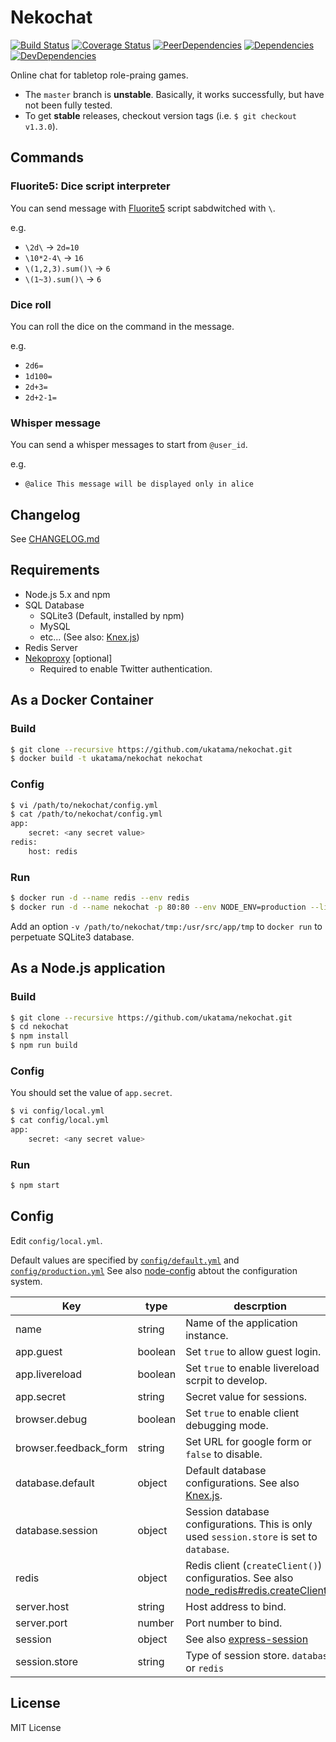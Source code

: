 # Nekochat
[![Build Status](https://img.shields.io/travis/ukatama/nekochat/master.svg?style=flat-square)](https://travis-ci.org/ukatama/nekochat)
[![Coverage Status](https://img.shields.io/coveralls/ukatama/nekochat.svg?style=flat-square)](https://coveralls.io/github/ukatama/nekochat)
[![PeerDependencies](https://img.shields.io/david/peer/ukatama/nekochat.svg?style=flat-square)](https://david-dm.org/ukatama/nekochat#info=peerDependencies&view=list)
[![Dependencies](https://img.shields.io/david/ukatama/nekochat.svg?style=flat-square)](https://david-dm.org/ukatama/nekochat)
[![DevDependencies](https://img.shields.io/david/dev/ukatama/nekochat.svg?style=flat-square)](https://david-dm.org/ukatama/nekochat#info=devDependencies&view=list)

Online chat for tabletop role-praing games.

- The `master` branch is **unstable**. Basically, it works successfully, but have not been fully tested.
- To get **stable** releases, checkout version tags (i.e. `$ git checkout v1.3.0`).

## Commands

### Fluorite5: Dice script interpreter
You can send message with [Fluorite5](https://github.com/MirrgieRiana/scriptFluorite5) script sabdwitched with `\`.

e.g.
- `\2d\` -> `2d=10`
- `\10*2-4\` -> `16`
- `\(1,2,3).sum()\` -> `6`
- `\(1~3).sum()\` -> `6`

### Dice roll
You can roll the dice on the command in the message.

e.g.
- `2d6=`
- `1d100=`
- `2d+3=`
- `2d+2-1=`

### Whisper message
You can send a whisper messages to start from `@user_id`.

e.g.
- `@alice This message will be displayed only in alice`

## Changelog
See [CHANGELOG.md](https://github.com/ukatama/nekochat/blob/master/CHANGELOG.md)

## Requirements
- Node.js 5.x and npm
- SQL Database
    - SQLite3 (Default, installed by npm)
    - MySQL
    - etc... (See also: [Knex.js](http://knexjs.org/))
- Redis Server
- [Nekoproxy](http://github.com/ukatama/nekoproxy) [optional]
    - Required to enable Twitter authentication.

## As a Docker Container
### Build

```bash
$ git clone --recursive https://github.com/ukatama/nekochat.git
$ docker build -t ukatama/nekochat nekochat
```

### Config
```bash
$ vi /path/to/nekochat/config.yml
$ cat /path/to/nekochat/config.yml
app:
    secret: <any secret value>
redis:
    host: redis
```

### Run
```bash
$ docker run -d --name redis --env redis
$ docker run -d --name nekochat -p 80:80 --env NODE_ENV=production --link redis:redis -v /path/to/nekochat/config.yml:/usr/src/app/config/local.yml:ro ukatama/nekochat
```

Add an option `-v /path/to/nekochat/tmp:/usr/src/app/tmp` to `docker run` to perpetuate SQLite3 database.

## As a Node.js application
### Build
```bash
$ git clone --recursive https://github.com/ukatama/nekochat.git
$ cd nekochat
$ npm install
$ npm run build
```

### Config
You should set the value of `app.secret`.
```bash
$ vi config/local.yml
$ cat config/local.yml
app:
    secret: <any secret value>
```

### Run
```bash
$ npm start
```

## Config
Edit `config/local.yml`.

Default values are specified by [`config/default.yml`](https://github.com/ukatama/nekochat/blob/master/config/default.yml) and  [`config/production.yml`](https://github.com/ukatama/nekochat/blob/master/config/production.yml)
See also [node-config](https://github.com/lorenwest/node-config) abtout the configuration system.

| Key                   | type    | descrption                                                       |
|-----------------------|---------|------------------------------------------------------------------|
| name                  | string  | Name of the application instance.                                |
| app.guest             | boolean | Set `true` to allow guest login.                                 |
| app.livereload        | boolean | Set `true` to enable livereload scrpit to develop.               |
| app.secret            | string  | Secret value for sessions.                                       |
| browser.debug         | boolean | Set `true` to enable client debugging mode.                      |
| browser.feedback_form | string  | Set URL for google form or `false` to disable.                   |
| database.default      | object  | Default database configurations. See also [Knex.js](http://knexjs.org/#Installation-client). |
| database.session      | object  | Session database configurations. This is only used `session.store` is set to `database`. |
| redis                 | object  | Redis client (`createClient()`) configuratios. See also [node_redis#redis.createClient()](https://github.com/NodeRedis/node_redis#rediscreateclient) |
| server.host           | string  | Host address to bind.                                            |
| server.port           | number  | Port number to bind.                                             |
| session               | object  | See also [express-session](https://github.com/expressjs/session) |
| session.store         | string  | Type of session store. `database` or `redis`                     |

## License
MIT License
